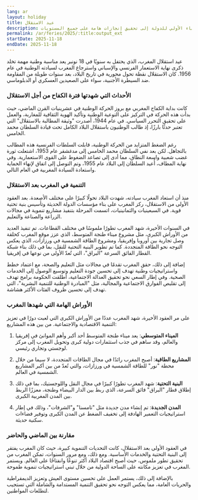 ```yaml
---
lang: ar
layout: holiday
title: عيد الاستقلال
description: يعكس عيد الاستقلال بالنسبة للمغاربة لحظة مجد وفخر بتاريخ طويل من الكفاح من أجل الحرية. ومع استمرار مسيرة التنمية، نجح المغرب في الانتقال من مرحلة البناء الأولي للدولة إلى تحقيق إنجازات هامة على جميع المستويات.
permalink: /ar/feries/2025/:title:output_ext
startDate: 2025-11-18
endDate: 2025-11-18
---
```


عيد استقلال المغرب، الذي يحتفل به سنويًا في 18 نونبر يعد مناسبة وطنية مهمة تخلد ذكرى نهاية الاستعمار الفرنسي والإسباني واسترجاع المغرب لسيادته الوطنية في عام 1956. كان الاستقلال نقطة تحول محورية في تاريخ البلاد، بعد سنوات طويلة من المقاومة ضد السيطرة الأجنبية، سواء على الصعيدين العسكري أو الدبلوماسي.

### الأحداث التي شهدتها فترة الكفاح من أجل الاستقلال

كانت بداية الكفاح المغربي مع بروز الحركة الوطنية في عشرينيات القرن الماضي، حيث بدأت هذه الحركة في التركيز على التوعية الوطنية وتأكيد الهوية الثقافية للمغاربة، والعمل على تحقيق التحرر السياسي. في عام 1944، أصدرت "وثيقة المطالبة بالاستقلال" التي تعتبر حدثًا بارزًا، إذ طالب الوطنيون باستقلال البلاد الكامل تحت قيادة السلطان محمد الخامس.

رغم الضغط المتزايد من الحركة الوطنية، قابلت السلطات الفرنسية هذه المطالب بالتجاهل. لكن بعد نفي السلطان محمد الخامس إلى مدغشقر عام 1953، اشتعلت ثورة غضب شعبية واسعة النطاق، مما أدى إلى تصاعد الضغوط على القوى الاستعمارية. وفي نهاية المطاف، أُعيد السلطان إلى البلاد عام 1955، وتم التوصل إلى اتفاق لإنهاء الحماية واستعادة السيادة المغربية في العام التالي.

### التنمية في المغرب بعد الاستقلال

منذ أن استعاد المغرب سيادته، شهدت البلاد تحولًا كبيرًا على مختلف الأصعدة. بعد العقود الأولى من الاستقلال، ركز المغرب على بناء مؤسسات الدولة الحديثة وتأسيس بنية تحتية قوية. في السبعينيات والثمانينيات، اتسمت المرحلة بتنفيذ مشاريع تنموية في مجالات الزراعة والصناعة والتعليم.

في السنوات الأخيرة، شهد المغرب تطورًا ملموسًا في مختلف القطاعات. تم تنفيذ العديد من الأوراش الكبرى، مثل مشروع ميناء طنجة المتوسط، الذي عزز موقع المغرب كحلقة وصل تجارية بين أوروبا وإفريقيا، ومشروع الطاقة الشمسية في ورزازات، الذي يعكس التوجه نحو الطاقة المتجددة. كما تم تطوير البنية التحتية للنقل، بما في ذلك بناء شبكة القطار الفائق السرعة "البراق"، التي تُعدّ الأولى من نوعها في إفريقيا.

إضافة إلى ذلك، حقق المغرب تقدمًا في مجالات مثل التعليم والصحة، مع اعتماد خطط واستراتيجيات وطنية تهدف إلى تحسين جودة التعليم وتوسيع الوصول إلى الخدمات الصحية. وفي إطار السعي نحو تحقيق العدالة الاجتماعية، أطلقت الحكومة برامج تهدف إلى تقليص الفوارق الاجتماعية والمجالية، مثل "المبادرة الوطنية للتنمية البشرية"، التي تهدف إلى تحسين ظروف الفئات الأكثر هشاشة.

### الأوراش الهامة التي شهدها المغرب

على مر العقود الأخيرة، شهد المغرب عددًا من الأوراش الكبرى التي لعبت دورًا في تعزيز التنمية الاقتصادية والاجتماعية. من بين هذه المشاريع:

1. **الميناء المتوسطي**: يعد ميناء طنجة المتوسط أحد أكبر وأهم الموانئ في إفريقيا والعالم، وقد ساهم في جذب استثمارات دولية كبرى وتحويل المغرب إلى مركز لوجستي وتجاري رئيسي.
   
2. **المشاريع الطاقية**: أصبح المغرب رائدًا في مجال الطاقات المتجددة، لا سيما من خلال محطة "نور" للطاقة الشمسية في ورزازات، والتي تُعدّ من بين أكبر المشاريع الشمسية في العالم.

3. **البنية التحتية**: شهد المغرب تطورًا كبيرًا في مجال النقل واللوجستيك، بما في ذلك إطلاق قطار "البراق" فائق السرعة، الذي ربط بين الدار البيضاء وطنجة، معززًا الربط بين المدن المغربية الكبرى.

4. **المدن الجديدة**: تم إنشاء مدن جديدة مثل "تامسنا" و"الشرفات"، وذلك في إطار استراتيجيات التعمير الهادفة إلى تخفيف الضغط عن المدن الكبرى وتوفير فضاءات سكنية حديثة.

### مقارنة بين الماضي والحاضر

في العقود الأولى بعد الاستقلال، كانت التحديات التنموية كبيرة، حيث كان المغرب يفتقر إلى البنية التحتية والخدمات الأساسية. ومع ذلك، ومع مرور السنوات، تمكن المغرب من تحقيق تطور ملموس، حيث أصبح اقتصاد البلاد أكثر تنوعًا وانفتاحًا على العالم. ويستمر المغرب في تعزيز مكانته على الساحة الدولية من خلال تبني استراتيجيات تنموية طموحة. 

بالإضافة إلى ذلك، يستمر العمل على تحسين مستوى العيش وتعزيز الديمقراطية والحريات العامة، مما يعكس التوجه نحو تحقيق التنمية المستدامة والشاملة التي تستجيب لتطلعات المواطنين.
